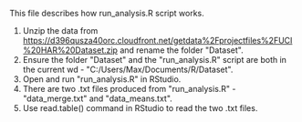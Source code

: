 This file describes how run_analysis.R script works.

1) Unzip the data from https://d396qusza40orc.cloudfront.net/getdata%2Fprojectfiles%2FUCI%20HAR%20Dataset.zip and rename the folder "Dataset".
2) Ensure the folder "Dataset" and the "run_analysis.R" script are both in the current wd - "C:/Users/Max/Documents/R/Dataset".
3) Open and run "run_analysis.R" in RStudio.
4) There are two .txt files produced from "run_analysis.R" - "data_merge.txt" and "data_means.txt".
5) Use read.table() command in RStudio to read the two .txt files.